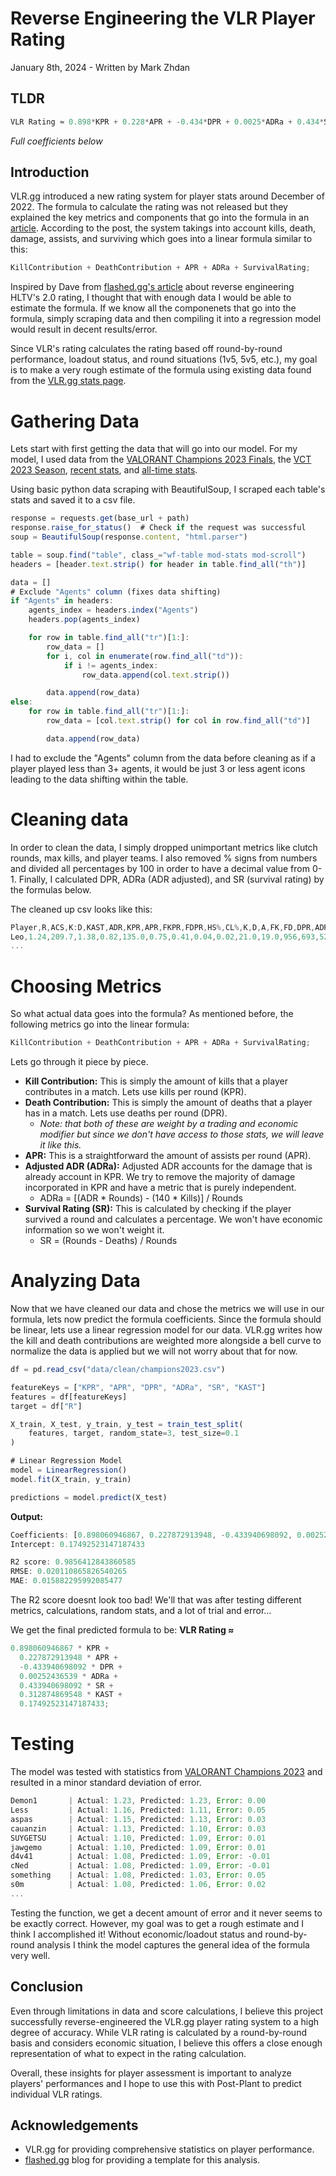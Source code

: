 # Reverse Engineering the VLR Player Rating

January 8th, 2024 - Written by Mark Zhdan

## TLDR

```javascript
VLR Rating ≈ 0.898*KPR + 0.228*APR + -0.434*DPR + 0.0025*ADRa + 0.434*SR + 0.313*KAST + 0.175
```

_Full coefficients below_

## Introduction

VLR.gg introduced a new rating system for player stats around December of 2022. The formula to calculate the rating was not released but they explained the key metrics and components that go into the formula in an [article](https://www.vlr.gg/160667/vlr-gg-player-rating-explained). According to the post, the system takings into account kills, death, damage, assists, and surviving which goes into a linear formula similar to this:

```javascript
KillContribution + DeathContribution + APR + ADRa + SurvivalRating;
```

Inspired by Dave from [flashed.gg's article](https://flashed.gg/posts/reverse-engineering-hltv-rating/) about reverse engineering HLTV's 2.0 rating, I thought that with enough data I would be able to estimate the formula. If we know all the componenets that go into the formula, simply scraping data and then compiling it into a regression model would result in decent results/error.

Since VLR's rating calculates the rating based off round-by-round performance, loadout status, and round situations (1v5, 5v5, etc.), my goal is to make a very rough estimate of the formula using existing data found from the [VLR.gg stats page](https://www.vlr.gg/stats).

# Gathering Data

Lets start with first getting the data that will go into our model. For my model, I used data from the [VALORANT Champions 2023 Finals](https://www.vlr.gg/stats/?event_group_id=all&event_id=1657&series_id=all&region=all&country=all&min_rounds=200&min_rating=1550&agent=all&map_id=all&timespan=all), the [VCT 2023 Season](https://www.vlr.gg/stats/?event_group_id=45&event_id=all&region=all&country=all&min_rounds=400&min_rating=1550&agent=all&map_id=all&timespan=all), [recent stats](https://www.vlr.gg/stats), and [all-time stats](https://www.vlr.gg/stats/?event_group_id=all&event_id=all&region=all&country=all&min_rounds=1000&min_rating=1550&agent=all&map_id=all&timespan=all).

Using basic python data scraping with BeautifulSoup, I scraped each table's stats and saved it to a csv file.

```javascript
response = requests.get(base_url + path)
response.raise_for_status()  # Check if the request was successful
soup = BeautifulSoup(response.content, "html.parser")

table = soup.find("table", class_="wf-table mod-stats mod-scroll")
headers = [header.text.strip() for header in table.find_all("th")]

data = []
# Exclude "Agents" column (fixes data shifting)
if "Agents" in headers:
    agents_index = headers.index("Agents")
    headers.pop(agents_index)

    for row in table.find_all("tr")[1:]:
        row_data = []
        for i, col in enumerate(row.find_all("td")):
            if i != agents_index:
                row_data.append(col.text.strip())

        data.append(row_data)
else:
    for row in table.find_all("tr")[1:]:
        row_data = [col.text.strip() for col in row.find_all("td")]

        data.append(row_data)
```

I had to exclude the "Agents" column from the data before cleaning as if a player played less than 3+ agents, it would be just 3 or less agent icons leading to the data shifting within the table.

# Cleaning data

In order to clean the data, I simply dropped unimportant metrics like clutch rounds, max kills, and player teams. I also removed % signs from numbers and divided all percentages by 100 in order to have a decimal value from 0-1. Finally, I calculated DPR, ADRa (ADR adjusted), and SR (survival rating) by the formulas below.

The cleaned up csv looks like this:

```javascript
Player,R,ACS,K:D,KAST,ADR,KPR,APR,FKPR,FDPR,HS%,CL%,K,D,A,FK,FD,DPR,ADRa,SR
Leo,1.24,209.7,1.38,0.82,135.0,0.75,0.41,0.04,0.02,21.0,19.0,956,693,522,57,30,0.541,30.438,0.459
...
```

# Choosing Metrics

So what actual data goes into the formula? As mentioned before, the following metrics go into the linear formula:

```javascript
KillContribution + DeathContribution + APR + ADRa + SurvivalRating;
```

Lets go through it piece by piece.

- **Kill Contribution:** This is simply the amount of kills that a player contributes in a match. Lets use kills per round (KPR).
- **Death Contribution:** This is simply the amount of deaths that a player has in a match. Lets use deaths per round (DPR).
  - _Note: that both of these are weight by a trading and economic modifier but since we don't have access to those stats, we will leave it like this._
- **APR:** This is a straightforward the amount of assists per round (APR).
- **Adjusted ADR (ADRa):** Adjusted ADR accounts for the damage that is already account in KPR. We try to remove the majority of damage incorporated in KPR and have a metric that is purely independent.
  - ADRa = [(ADR * Rounds) - (140 * Kills)] / Rounds
- **Survival Rating (SR):** This is calculated by checking if the player survived a round and calculates a percentage. We won't have economic information so we won't weight it.
  - SR = (Rounds - Deaths) / Rounds

# Analyzing Data

Now that we have cleaned our data and chose the metrics we will use in our formula, lets now predict the formula coefficients. Since the formula should be linear, lets use a linear regression model for our data. VLR.gg writes how the kill and death contributions are weighted more alongside a bell curve to normalize the data is applied but we will not worry about that for now.

```javascript
df = pd.read_csv("data/clean/champions2023.csv")

featureKeys = ["KPR", "APR", "DPR", "ADRa", "SR", "KAST"]
features = df[featureKeys]
target = df["R"]

X_train, X_test, y_train, y_test = train_test_split(
    features, target, random_state=3, test_size=0.1
)

# Linear Regression Model
model = LinearRegression()
model.fit(X_train, y_train)

predictions = model.predict(X_test)
```

**Output:**

```javascript
Coefficients: [0.898060946867, 0.227872913948, -0.433940698092, 0.002524365390, 0.433940698092, 0.312874869548]
Intercept: 0.17492523147187433

R2 score: 0.9856412843860585
RMSE: 0.020110865826540265
MAE: 0.015882295992085477
```

The R2 score doesnt look too bad! We'll that was after testing different metrics, calculations, random stats, and a lot of trial and error...

We get the final predicted formula to be:
**VLR Rating ≈**

```javascript
0.898060946867 * KPR +
  0.227872913948 * APR +
  -0.433940698092 * DPR +
  0.00252436539 * ADRa +
  0.433940698092 * SR +
  0.312874869548 * KAST +
  0.17492523147187433;
```

# Testing

The model was tested with statistics from [VALORANT Champions 2023](https://www.vlr.gg/event/stats/1657/valorant-champions-2023) and resulted in a minor standard deviation of error.

```javascript
Demon1       | Actual: 1.23, Predicted: 1.23, Error: 0.00
Less         | Actual: 1.16, Predicted: 1.11, Error: 0.05
aspas        | Actual: 1.15, Predicted: 1.13, Error: 0.03
cauanzin     | Actual: 1.13, Predicted: 1.10, Error: 0.03
SUYGETSU     | Actual: 1.10, Predicted: 1.09, Error: 0.01
jawgemo      | Actual: 1.10, Predicted: 1.09, Error: 0.01
d4v41        | Actual: 1.08, Predicted: 1.09, Error: -0.01
cNed         | Actual: 1.08, Predicted: 1.09, Error: -0.01
something    | Actual: 1.08, Predicted: 1.03, Error: 0.05
s0m          | Actual: 1.08, Predicted: 1.06, Error: 0.02
...
```

Testing the function, we get a decent amount of error and it never seems to be exactly correct. However, my goal was to get a rough estimate and I think I accomplished it! Without economic/loadout status and round-by-round analysis I think the model captures the general idea of the formula very well.

## Conclusion

Even through limitations in data and score calculations, I believe this project successfully reverse-engineered the VLR.gg player rating system to a high degree of accuracy. While VLR rating is calculated by a round-by-round basis and considers economic situation, I believe this offers a close enough representation of what to expect in the rating calculation.

Overall, these insights for player assessment is important to analyze players' performances and I hope to use this with Post-Plant to predict individual VLR ratings.

## Acknowledgements

- VLR.gg for providing comprehensive statistics on player performance.
- [flashed.gg](https://flashed.gg/posts/reverse-engineering-hltv-rating/) blog for providing a template for this analysis.

